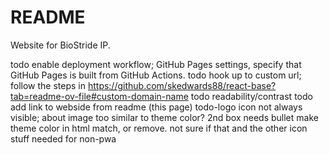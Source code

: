 # README

Website for BioStride IP.

todo enable deployment workflow; GitHub Pages settings, specify that GitHub Pages is built from GitHub Actions.
todo hook up to custom url; follow the steps in https://github.com/skedwards88/react-base?tab=readme-ov-file#custom-domain-name
todo readability/contrast
todo add link to webside from readme (this page)
todo-logo icon not always visible; about image too similar to theme color?
2nd box needs bullet
make theme color in html match, or remove. not sure if that and the other icon stuff needed for non-pwa
